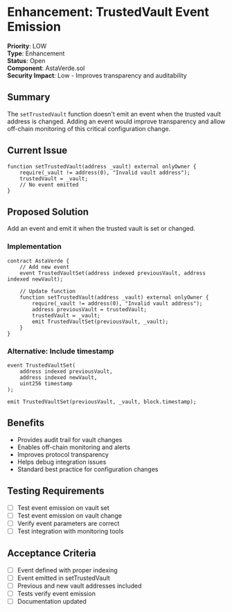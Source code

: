 # Enhancement: TrustedVault Event Emission

**Priority**: LOW  
**Type**: Enhancement  
**Status**: Open  
**Component**: AstaVerde.sol  
**Security Impact**: Low - Improves transparency and auditability

## Summary

The `setTrustedVault` function doesn't emit an event when the trusted vault address is changed. Adding an event would improve transparency and allow off-chain monitoring of this critical configuration change.

## Current Issue

```solidity
function setTrustedVault(address _vault) external onlyOwner {
    require(_vault != address(0), "Invalid vault address");
    trustedVault = _vault;
    // No event emitted
}
```

## Proposed Solution

Add an event and emit it when the trusted vault is set or changed.

### Implementation

```solidity
contract AstaVerde {
    // Add new event
    event TrustedVaultSet(address indexed previousVault, address indexed newVault);

    // Update function
    function setTrustedVault(address _vault) external onlyOwner {
        require(_vault != address(0), "Invalid vault address");
        address previousVault = trustedVault;
        trustedVault = _vault;
        emit TrustedVaultSet(previousVault, _vault);
    }
}
```

### Alternative: Include timestamp

```solidity
event TrustedVaultSet(
    address indexed previousVault,
    address indexed newVault,
    uint256 timestamp
);

emit TrustedVaultSet(previousVault, _vault, block.timestamp);
```

## Benefits

- Provides audit trail for vault changes
- Enables off-chain monitoring and alerts
- Improves protocol transparency
- Helps debug integration issues
- Standard best practice for configuration changes

## Testing Requirements

- [ ] Test event emission on vault set
- [ ] Test event emission on vault change
- [ ] Verify event parameters are correct
- [ ] Test integration with monitoring tools

## Acceptance Criteria

- [ ] Event defined with proper indexing
- [ ] Event emitted in setTrustedVault
- [ ] Previous and new vault addresses included
- [ ] Tests verify event emission
- [ ] Documentation updated
